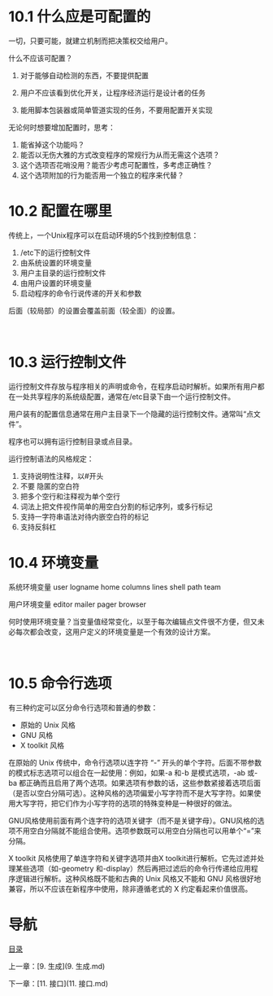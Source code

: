 # 10.1 什么应是可配置的

一切，只要可能，就建立机制而把决策权交给用户。



什么不应该可配置？

1. 对于能够自动检测的东西，不要提供配置

2. 用户不应该看到优化开关，让程序经济运行是设计者的任务

3. 能用脚本包装器或简单管道实现的任务，不要用配置开关实现


无论何时想要增加配置时，思考：

1. 能省掉这个功能吗？
2. 能否以无伤大雅的方式改变程序的常规行为从而无需这个选项？
3. 这个选项否花哨没用？能否少考虑可配置性，多考虑正确性？
4. 这个选项附加的行为能否用一个独立的程序来代替？



# 10.2 配置在哪里

传统上，一个Unix程序可以在启动环境的5个找到控制信息：

1. /etc下的运行控制文件
2. 由系统设置的环境变量
3. 用户主目录的运行控制文件
4. 由用户设置的环境变量
5. 启动程序的命令行说传递的开关和参数

后面（较局部）的设置会覆盖前面（较全面）的设置。

 

# 10.3 运行控制文件

运行控制文件存放与程序相关的声明或命令，在程序启动时解析。如果所有用户都在一处共享程序的系统级配置，通常在/etc目录下由一个运行控制文件。

用户装有的配置信息通常在用户主目录下一个隐藏的运行控制文件。通常叫“点文件”。

程序也可以拥有运行控制目录或点目录。



运行控制语法的风格规定：

1. 支持说明性注释，以#开头
2. 不要 隐匿的空白符
3. 把多个空行和注释视为单个空行
4. 词法上把文件视作简单的用空白分割的标记序列，或多行标记
5. 支持一字符串语法对待内嵌空白符的标记
6. 支持反斜杠



# 10.4 环境变量

系统环境变量 user logname home columns lines shell path team

用户环境变量 editor mailer pager browser

何时使用环境变量？当变量值经常变化，以至于每次编辑点文件很不方便，但又未必每次都会改变，这用户定义的环境变量是一个有效的设计方案。

 

# 10.5 命令行选项

有三种约定可以区分命令行选项和普通的参数：

- 原始的 Unix 风格
- GNU 风格
- X toolkit 风格

在原始的 Unix 传统中，命令行选项以连字符 “-” 开头的单个字符。后面不带参数的模式标志选项可以组合在一起使用：例如，如果-a 和-b 是模式选项，-ab 或-ba 都正确而且启用了两个选项。如果选项有参数的话，这些参数紧接着选项后面（是否以空白分隔可选）。这种风格的选项偏爱小写字符而不是大写字符。如果使用大写字符，把它们作为小写字符的选项的特殊变种是一种很好的做法。

GNU风格使用前面有两个连字符的选项关键字（而不是关键字母）。GNU风格的选项不用空白分隔就不能组合使用。选项参数既可以用空白分隔也可以用单个“=”来分隔。

X toolkit 风格使用了单连字符和关键字选项并由X toolkit进行解析。它先过滤并处理某些选项（如-geometry 和-display）然后再把过滤后的命令行传递给应用程序逻辑进行解析。这种风格既不能和古典的 Unix 风格又不能和 GNU 风格很好地兼容，所以不应该在新程序中使用，除非遵循老式的 X 约定看起来价值很高。

# 导航

[目录](README.md)

上一章：[9. 生成](9. 生成.md)

下一章：[11. 接口](11. 接口.md)

